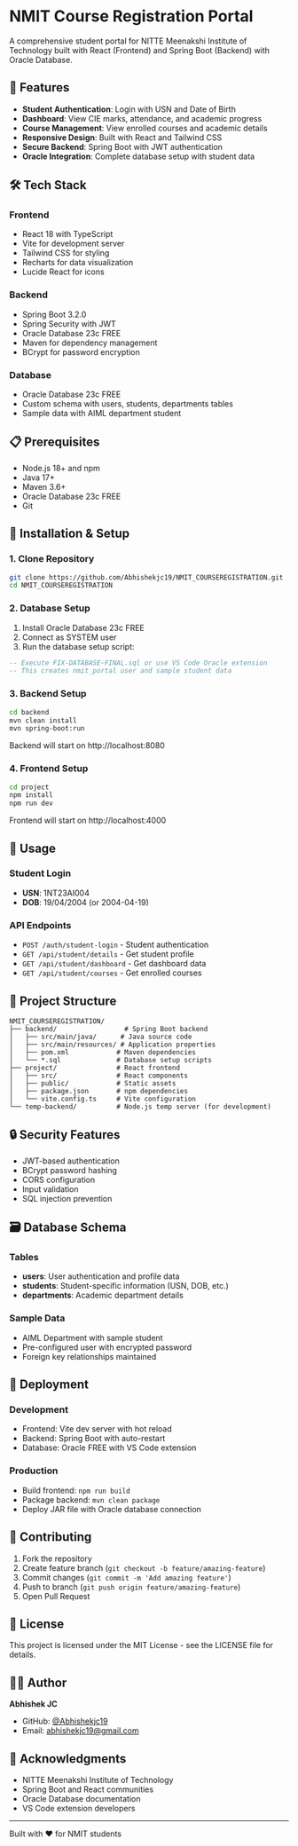# NMIT Course Registration Portal

A comprehensive student portal for NITTE Meenakshi Institute of Technology built with React (Frontend) and Spring Boot (Backend) with Oracle Database.

## 🚀 Features

- **Student Authentication**: Login with USN and Date of Birth
- **Dashboard**: View CIE marks, attendance, and academic progress
- **Course Management**: View enrolled courses and academic details
- **Responsive Design**: Built with React and Tailwind CSS
- **Secure Backend**: Spring Boot with JWT authentication
- **Oracle Integration**: Complete database setup with student data

## 🛠 Tech Stack

### Frontend
- React 18 with TypeScript
- Vite for development server
- Tailwind CSS for styling
- Recharts for data visualization
- Lucide React for icons

### Backend
- Spring Boot 3.2.0
- Spring Security with JWT
- Oracle Database 23c FREE
- Maven for dependency management
- BCrypt for password encryption

### Database
- Oracle Database 23c FREE
- Custom schema with users, students, departments tables
- Sample data with AIML department student

## 📋 Prerequisites

- Node.js 18+ and npm
- Java 17+
- Maven 3.6+
- Oracle Database 23c FREE
- Git

## 🔧 Installation & Setup

### 1. Clone Repository
```bash
git clone https://github.com/Abhishekjc19/NMIT_COURSEREGISTRATION.git
cd NMIT_COURSEREGISTRATION
```

### 2. Database Setup
1. Install Oracle Database 23c FREE
2. Connect as SYSTEM user
3. Run the database setup script:
```sql
-- Execute FIX-DATABASE-FINAL.sql or use VS Code Oracle extension
-- This creates nmit_portal user and sample student data
```

### 3. Backend Setup
```bash
cd backend
mvn clean install
mvn spring-boot:run
```
Backend will start on http://localhost:8080

### 4. Frontend Setup
```bash
cd project
npm install
npm run dev
```
Frontend will start on http://localhost:4000

## 🎯 Usage

### Student Login
- **USN**: 1NT23AI004
- **DOB**: 19/04/2004 (or 2004-04-19)

### API Endpoints
- `POST /auth/student-login` - Student authentication
- `GET /api/student/details` - Get student profile
- `GET /api/student/dashboard` - Get dashboard data
- `GET /api/student/courses` - Get enrolled courses

## 📁 Project Structure

```
NMIT_COURSEREGISTRATION/
├── backend/                 # Spring Boot backend
│   ├── src/main/java/      # Java source code
│   ├── src/main/resources/ # Application properties
│   ├── pom.xml            # Maven dependencies
│   └── *.sql              # Database setup scripts
├── project/               # React frontend
│   ├── src/               # React components
│   ├── public/            # Static assets
│   ├── package.json       # npm dependencies
│   └── vite.config.ts     # Vite configuration
└── temp-backend/          # Node.js temp server (for development)
```

## 🔒 Security Features

- JWT-based authentication
- BCrypt password hashing
- CORS configuration
- Input validation
- SQL injection prevention

## 🗃 Database Schema

### Tables
- **users**: User authentication and profile data
- **students**: Student-specific information (USN, DOB, etc.)
- **departments**: Academic department details

### Sample Data
- AIML Department with sample student
- Pre-configured user with encrypted password
- Foreign key relationships maintained

## 🚀 Deployment

### Development
- Frontend: Vite dev server with hot reload
- Backend: Spring Boot with auto-restart
- Database: Oracle FREE with VS Code extension

### Production
- Build frontend: `npm run build`
- Package backend: `mvn clean package`
- Deploy JAR file with Oracle database connection

## 🤝 Contributing

1. Fork the repository
2. Create feature branch (`git checkout -b feature/amazing-feature`)
3. Commit changes (`git commit -m 'Add amazing feature'`)
4. Push to branch (`git push origin feature/amazing-feature`)
5. Open Pull Request

## 📝 License

This project is licensed under the MIT License - see the LICENSE file for details.

## 👨‍💻 Author

**Abhishek JC**
- GitHub: [@Abhishekjc19](https://github.com/Abhishekjc19)
- Email: abhishekjc19@gmail.com

## 🙏 Acknowledgments

- NITTE Meenakshi Institute of Technology
- Spring Boot and React communities
- Oracle Database documentation
- VS Code extension developers

---
Built with ❤️ for NMIT students